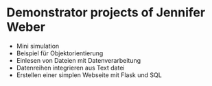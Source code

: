 # Demonstrator projects of Jennifer Weber

- Mini simulation
- Beispiel für Objektorientierung
- Einlesen von Dateien mit Datenverarbeitung
- Datenreihen integrieren aus Text datei
- Erstellen einer simplen Webseite mit Flask und SQL

